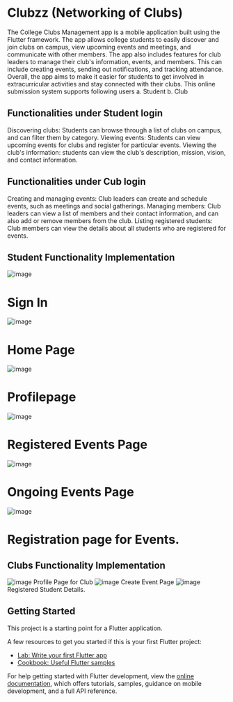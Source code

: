 # Clubzz (Networking of Clubs)
The College Clubs Management app is a mobile application built using the Flutter framework. The app allows college students to easily discover and join clubs on campus, view upcoming events and meetings, and communicate with other members. The app also includes features for club leaders to manage their club's information, events, and members. This can include creating events, sending out notifications, and tracking attendance. Overall, the app aims to make it easier for students to get involved in extracurricular activities and stay connected with their clubs.
This online submission system supports following users
a. Student
b. Club 

## Functionalities under Student login
Discovering clubs: Students can browse through a list of clubs on campus, and can filter them by category.
Viewing events: Students can view upcoming events for clubs and register for particular events.
Viewing the club's information: students can view the club's description, mission, vision, and contact information.

## Functionalities under Cub login
Creating and managing events: Club leaders can create and schedule events, such as meetings and social gatherings.
Managing members: Club leaders can view a list of members and their contact information, and can also add or remove members from the club.
Listing registered students: Club members can view the details about all students who are registered for events.

## Student Functionality Implementation
![image](https://github.com/Nagaraj-Sunagar/Clubzz/assets/93957959/1c3ab561-15e6-451a-8078-9673aa57b97d) 
# Sign In
![image](https://github.com/Nagaraj-Sunagar/Clubzz/assets/93957959/fcd3377f-9906-4647-8471-fa8c030b9c24) 
# Home Page
![image](https://github.com/Nagaraj-Sunagar/Clubzz/assets/93957959/d45b563a-d42c-4622-a815-311176aa652f) 
# Profilepage
![image](https://github.com/Nagaraj-Sunagar/Clubzz/assets/93957959/eecc45ed-1f53-4a74-be0e-612486e59cf9) 
# Registered Events Page
![image](https://github.com/Nagaraj-Sunagar/Clubzz/assets/93957959/431034bb-8d5e-450b-ab2c-3195ae37d1d3) 
# Ongoing Events Page
![image](https://github.com/Nagaraj-Sunagar/Clubzz/assets/93957959/2c24c2e2-77e0-4ce2-aeb7-b6b60b57126f) 
# Registration page for Events.


## Clubs Functionality Implementation
![image](https://github.com/Nagaraj-Sunagar/Clubzz/assets/93957959/5b5856ad-ff04-410f-a8a8-b40d5259001f) 
Profile Page for Club
![image](https://github.com/Nagaraj-Sunagar/Clubzz/assets/93957959/4743a79e-8722-4c3d-8df2-c84dfc087884) 
Create Event Page
![image](https://github.com/Nagaraj-Sunagar/Clubzz/assets/93957959/66305630-f3c2-4343-bcbf-991d7f56ab7a) 
Registered Student Details.

## Getting Started

This project is a starting point for a Flutter application.

A few resources to get you started if this is your first Flutter project:

- [Lab: Write your first Flutter app](https://docs.flutter.dev/get-started/codelab)
- [Cookbook: Useful Flutter samples](https://docs.flutter.dev/cookbook)

For help getting started with Flutter development, view the
[online documentation](https://docs.flutter.dev/), which offers tutorials,
samples, guidance on mobile development, and a full API reference.

